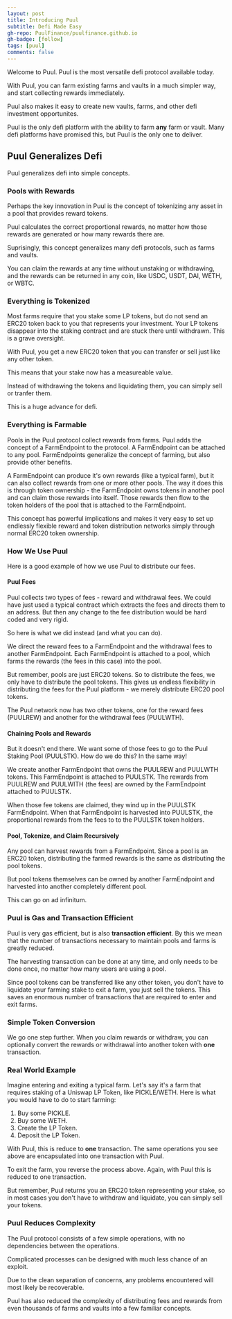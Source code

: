 ```yaml
---
layout: post
title: Introducing Puul
subtitle: Defi Made Easy
gh-repo: PuulFinance/puulfinance.github.io
gh-badge: [follow]
tags: [puul]
comments: false
---
```


Welcome to Puul. Puul is the most versatile defi protocol available today.

With Puul, you can farm existing farms and vaults in a much simpler way, and start collecting rewards immediately.

Puul also makes it easy to create new vaults, farms, and other defi investment opportunites.

Puul is the only defi platform with the ability to farm **any** farm or vault. Many defi platforms have promised this, but Puul is the only one to deliver.

## Puul Generalizes Defi

Puul generalizes defi into simple concepts.

### Pools with Rewards

Perhaps the key innovation in Puul is the concept of tokenizing any asset in a pool that provides reward tokens.

Puul calculates the correct proportional rewards, no matter how those rewards are generated or how many rewards there are.

Suprisingly, this concept generalizes many defi protocols, such as farms and vaults.

You can claim the rewards at any time without unstaking or withdrawing, and the rewards can be returned in any coin, like USDC, USDT, DAI, WETH, or WBTC.

### Everything is Tokenized

Most farms require that you stake some LP tokens, but do not send an ERC20 token back to you that represents your investment. Your LP tokens disappear into the staking contract and are stuck there until withdrawn. This is a grave oversight.

With Puul, you get a new ERC20 token that you can transfer or sell just like any other token.

This means that your stake now has a measureable value.

Instead of withdrawing the tokens and liquidating them, you can simply sell or tranfer them.

This is a huge advance for defi.

### Everything is Farmable

Pools in the Puul protocol collect rewards from farms. Puul adds the concept of a FarmEndpoint to the protocol. A FarmEndpoint
can be attached to any pool. FarmEndpoints generalize the concept of farming, but also 
provide other benefits. 

A FarmEndpoint can produce it's own rewards (like a typical farm), but it can also
collect rewards from one or more other pools. The way it does this is through token ownership - the FarmEndpoint
owns tokens in another pool and can claim those rewards into itself. Those rewards then flow to the token
holders of the pool that is attached to the FarmEndpoint.

This concept has powerful implications and makes it very easy to set up endlessly flexible reward and token
distribution networks simply through normal ERC20 token ownership.

### How We Use Puul

Here is a good example of how we use Puul to distribute our fees.

#### Puul Fees

Puul collects two types of fees - reward and withdrawal fees. We could have just used a typical contract which extracts the fees and directs them to an address. But then any change to the fee distribution would be hard coded and very rigid.

So here is what we did instead (and what you can do).

We direct the reward fees to a FarmEndpoint and the withdrawal fees to another FarmEndpoint. Each FarmEndpoint is attached to a pool, which farms the rewards (the fees in this case) into the pool.

But remember, pools are just ERC20 tokens. So to distribute the fees, we only have to distribute the pool tokens. This gives us endless flexibility in distributing the fees for the Puul platform - we merely distribute ERC20 pool tokens.

The Puul network now has two other tokens, one for the reward fees (PUULREW) and another for the withdrawal fees (PUULWTH).

#### Chaining Pools and Rewards

But it doesn't end there. We want some of those fees to go to the Puul Staking Pool (PUULSTK). How do we do this? In the same way!

We create another FarmEndpoint that owns the PUULREW and PUULWTH tokens. This FarmEndpoint is attached to PUULSTK. The rewards from PUULREW and PUULWITH (the fees) are owned by the FarmEndpoint attached to PUULSTK. 

When those fee tokens are claimed, they wind up in the PUULSTK FarmEndpoint. When that FarmEndpoint is harvested into PUULSTK, the proportional rewards from the fees
to to the PUULSTK token holders.

#### Pool, Tokenize, and Claim Recursively

Any pool can harvest rewards from a FarmEndpoint. Since a pool is an ERC20 token, distributing the farmed rewards is the same as distributing the pool tokens.

But pool tokens themselves can be owned by another FarmEndpoint and harvested into another completely different pool.

This can go on ad infinitum.

### Puul is Gas and Transaction Efficient

Puul is very gas efficient, but is also **transaction efficient**. By this we mean that the number of transactions necessary to maintain pools and farms is greatly reduced.

The harvesting transaction can be done at any time, and only needs to be done once, no matter how many users are using a pool.

Since pool tokens can be transferred like any other token, you don't have to liquidate your farming stake to exit a farm, you just sell the tokens. This saves
an enormous number of transactions that are required to enter and exit farms.

### Simple Token Conversion
We go one step further. When you claim rewards or withdraw, you can optionally convert the rewards or withdrawal into another token with **one** transaction.

### Real World Example
Imagine entering and exiting a typical farm. Let's say it's a farm that requires staking of a Uniswap LP Token, like PICKLE/WETH. Here is what you would
have to do to start farming:

1. Buy some PICKLE.
2. Buy some WETH.
3. Create the LP Token.
4. Deposit the LP Token.

With Puul, this is reduce to **one** transaction. The same operations you see above are encapsulated into one transaction with Puul. 

To exit the farm, you reverse the process above. Again, with Puul this is reduced to one transaction.

But remember, Puul returns you an ERC20 token representing your stake, so in most cases you don't have to withdraw and liquidate, you can simply sell your tokens.

### Puul Reduces Complexity

The Puul protocol consists of a few simple operations, with no dependencies between the operations.

Complicated processes can be designed with much less chance of an exploit.

Due to the clean separation of concerns, any problems encountered will most likely be recoverable.

Puul has also reduced the complexity of distributing fees and rewards from even thousands of farms and vaults into a few familiar concepts.



